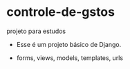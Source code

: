# controle-de-gstos
projeto para estudos

- Esse é um projeto básico de Django.

- forms, views, models, templates, urls
